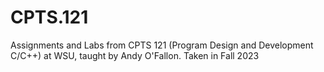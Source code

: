 # CPTS.121
Assignments and Labs from CPTS 121 (Program Design and Development C/C++) at WSU, taught by Andy O'Fallon.
Taken in Fall 2023 
